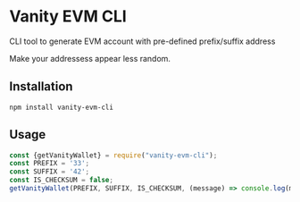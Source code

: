 # Vanity EVM CLI

CLI tool to generate EVM account with pre-defined prefix/suffix address

Make your addressess appear less random.

## Installation

```shell
npm install vanity-evm-cli
```

## Usage

```javascript
const {getVanityWallet} = require("vanity-evm-cli");
const PREFIX = '33';
const SUFFIX = '42';
const IS_CHECKSUM = false;
getVanityWallet(PREFIX, SUFFIX, IS_CHECKSUM, (message) => console.log(message));
```

